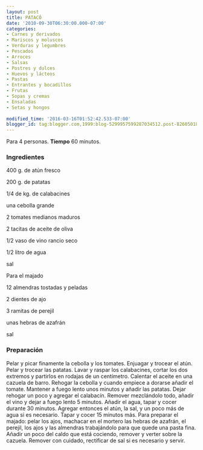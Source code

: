 ```yaml
---
layout: post
title: PATACÓ
date: '2010-09-30T06:30:00.000-07:00'
categories:
- Carnes y derivados
- Mariscos y moluscos
- Verduras y legumbres
- Pescados
- Arroces
- Salsas
- Postres y dulces
- Huevos y lácteos
- Pastas
- Entrantes y bocadillos
- Frutas
- Sopas y cremas
- Ensaladas
- Setas y hongos
 
modified_time: '2016-03-16T01:52:42.533-07:00'
blogger_id: tag:blogger.com,1999:blog-5299957599287034512.post-8260501806799905411
---
```


Para 4 personas.
<b>Tiempo</b> 60 minutos.

<h3>Ingredientes</h3>

400 g. de atún fresco

200 g. de patatas

1/4 de kg. de calabacines

una cebolla grande

2 tomates medianos maduros

2 tacitas de aceite de oliva

1/2 vaso de vino rancio seco

1/2 litro de agua

sal

Para el majado

12 almendras tostadas y peladas

2 dientes de ajo

3 ramitas de perejil

unas hebras de azafrán

sal

<h3>Preparación</h3>

Pelar y picar finamente la cebolla y los tomates. Enjuagar y trocear el atún. Pelar y trocear las patatas. Lavar y raspar los calabacines, cortar los dos extremos y partirlos en rodajas de un centímetro. Calentar el aceite en una cazuela de barro. Rehogar la cebolla y cuando empiece a dorarse añadir el tomate. Mantener a fuego lento unos minutos y añadir las patatas. Dejar rehogar un poco y agregar el calabacín. Remover mezclándolo todo, añadir el vino y dejar a fuego lento 5 minutos. Añadir el agua, tapar y cocer durante 30 minutos. Agregar entonces el atún, la sal, y un poco más de agua si es necesario. Tapar y cocer 15 minutos más. Para preparar el majado: pelar los ajos, machacar en el mortero las hebras de azafrán, el perejil, los ajos y las almendras trabajándolo para que quede una pasta fina. Añadir un poco del caldo que está cociendo, remover y verter sobre la cazuela. Remover con cuidado, rectificar de sal si es necesario y servir.

